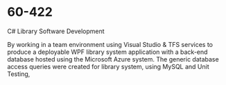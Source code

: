 # 60-422
C# Library Software Development 

By working in a team environment using Visual Studio & TFS services to produce a deployable WPF library system application with a back-end database hosted using the Microsoft Azure system.
The generic database access queries were created for library system, using MySQL and Unit Testing, 
